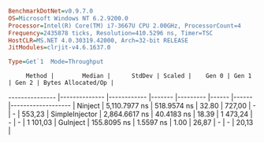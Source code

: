 ```ini

BenchmarkDotNet=v0.9.7.0
OS=Microsoft Windows NT 6.2.9200.0
Processor=Intel(R) Core(TM) i7-3667U CPU 2.00GHz, ProcessorCount=4
Frequency=2435878 ticks, Resolution=410.5296 ns, Timer=TSC
HostCLR=MS.NET 4.0.30319.42000, Arch=32-bit RELEASE
JitModules=clrjit-v4.6.1637.0

Type=Get`1  Mode=Throughput  

```
         Method |        Median |      StdDev | Scaled |    Gen 0 | Gen 1 | Gen 2 | Bytes Allocated/Op |
--------------- |-------------- |------------ |------- |--------- |------ |------ |------------------- |
        Ninject | 5,110.7977 ns | 518.9574 ns |  32.80 |   727,00 |     - |     - |             553,23 |
 SimpleInjector | 2,864.6617 ns |  40.4183 ns |  18.39 | 1 473,24 |     - |     - |           1 101,03 |
       GuInject |   155.8095 ns |   1.5597 ns |   1.00 |    26,87 |     - |     - |              20,13 |
```
